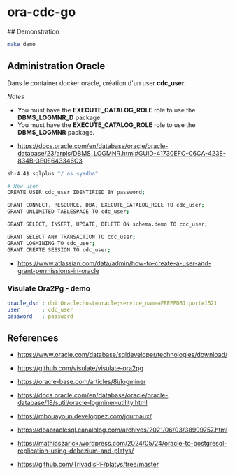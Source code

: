 # ora-cdc-go


## Demonstration

```bash
make demo
```



## Administration Oracle

Dans le container docker oracle, création d'un user **cdc_user**.

*Notes* : 

 - You must have the **EXECUTE_CATALOG_ROLE** role to use the **DBMS_LOGMNR_D** package.
 - You must have the **EXECUTE_CATALOG_ROLE** role to use the **DBMS_LOGMNR** package.
 
* https://docs.oracle.com/en/database/oracle/oracle-database/23/arpls/DBMS_LOGMNR.html#GUID-41730EFC-C6CA-423E-834B-3E0E643346C3

```bash
sh-4.4$ sqlplus "/ as sysdba"

# New user
CREATE USER cdc_user IDENTIFIED BY password;

GRANT CONNECT, RESOURCE, DBA, EXECUTE_CATALOG_ROLE TO cdc_user;
GRANT UNLIMITED TABLESPACE TO cdc_user;

GRANT SELECT, INSERT, UPDATE, DELETE ON schema.demo TO cdc_user;

GRANT SELECT ANY TRANSACTION TO cdc_user;
GRANT LOGMINING TO cdc_user;
GRANT CREATE SESSION TO cdc_user;

```

* https://www.atlassian.com/data/admin/how-to-create-a-user-and-grant-permissions-in-oracle


### Visulate Ora2Pg - demo

```yaml
oracle_dsn : dbi:Oracle:host=oracle;service_name=FREEPDB1;port=1521
user       : cdc_user
password   : password
```

## References

* https://www.oracle.com/database/sqldeveloper/technologies/download/
* https://github.com/visulate/visulate-ora2pg
* https://oracle-base.com/articles/8i/logminer
* https://docs.oracle.com/en/database/oracle/oracle-database/18/sutil/oracle-logminer-utility.html
* https://mbouayoun.developpez.com/journaux/


* https://dbaoraclesql.canalblog.com/archives/2021/06/03/38999757.html


* https://mathiaszarick.wordpress.com/2024/05/24/oracle-to-postgresql-replication-using-debezium-and-platys/
* https://github.com/TrivadisPF/platys/tree/master